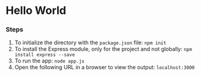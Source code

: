 # Hello World
### Steps
1. To initialize the directory with the `package.json` file: `npm init`
2. To install the Express module, only for the project and not globally: `npm install express --save`
3. To run the app: `node app.js`
4. Open the following URL in a browser to view the output: `localhost:3000`